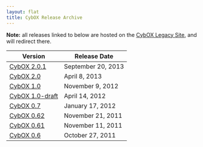 ```yaml
---
layout: flat
title: CybOX Release Archive
---
```


**Note:** all releases linked to below are hosted on the [CybOX Legacy Site](https://cybox.mitre.org), and will redirect there.

|Version|Release Date|
|-------|------------|
|[CybOX 2.0.1](http://cybox.mitre.org/language/version2.0.1/)|September 20, 2013|
|[CybOX 2.0](http://cybox.mitre.org/language/version2.0/)|April 8, 2013|
|[CybOX 1.0](http://cybox.mitre.org/language/version1.0/)|November 9, 2012|
|[CybOX 1.0-draft](http://cybox.mitre.org/language/version1.0-draft/)|April 14, 2012|
|[CybOX 0.7](http://cybox.mitre.org/language/version0.7/)|January 17, 2012|
|[CybOX 0.62](http://cybox.mitre.org/language/version0.6.2/)|November 21, 2011|
|[CybOX 0.61](http://cybox.mitre.org/language/version0.6.1/)|November 11, 2011|
|[CybOX 0.6](http://cybox.mitre.org/language/version0.6/)|October 27, 2011|
